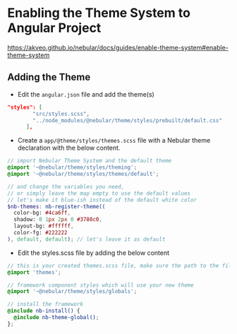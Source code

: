 

# Enabling the Theme System to Angular Project

https://akveo.github.io/nebular/docs/guides/enable-theme-system#enable-theme-system

## Adding the Theme

* Edit the `angular.json` file and add the theme(s)

```json
"styles": [
        "src/styles.scss",
        "../node_modules/@nebular/theme/styles/prebuilt/default.css"
      ],
```

* Create a `app/@theme/styles/themes.scss` file with a Nebular theme declaration with the below content.

```scss
// import Nebular Theme System and the default theme
@import '~@nebular/theme/styles/theming';
@import '~@nebular/theme/styles/themes/default';

// and change the variables you need, 
// or simply leave the map empty to use the default values
// let's make it blue-ish instead of the default white color
$nb-themes: nb-register-theme((
  color-bg: #4ca6ff,
  shadow: 0 1px 2px 0 #3780c0,
  layout-bg: #ffffff,
  color-fg: #222222
), default, default); // let's leave it as default
```

* Edit the styles.scss file by adding the below content

```scss
// this is your created themes.scss file, make sure the path to the file is correct
@import 'themes';

// framework component styles which will use your new theme
@import '~@nebular/theme/styles/globals';

// install the framework
@include nb-install() {
  @include nb-theme-global();
};
```


